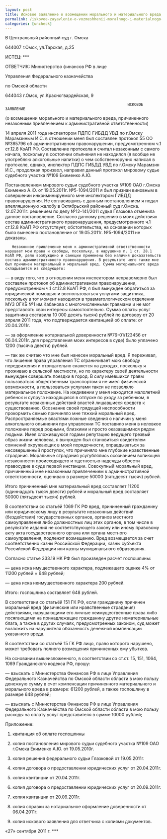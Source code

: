 ```yaml
---
layout: post
title: Исковое заявление о возмещении морального и материального вреда, причиненного незаконным привлечением к административной ответственности
permalink: /iskovoe-zayavlenie-o-vozmeshhenii-moralnogo-i-materialnogo-vreda-prichinennogo-nezakonnym-privlecheniem-k-administrativnoj-otvetstvennosti.html
categories: [uncheck]
---
```



В Центральный районный суд г. Омска

644007 г.Омск, ул.Тарская, д.25


ИСТЕЦ: ***


ОТВЕТЧИК:  Министерство финансов РФ в лице

Управления Федерального казначейства

по Омской области

644043 г.Омск, ул.Красногвардейская, 9


                                                           ИСКОВОЕ  ЗАЯВЛЕНИЕ

(о возмещении морального и материального вреда, причиненного незаконным привлечением к административной ответственности)


14 апреля 2011 года инспектором ПДПС ГИБДД УВД по г.Омску Марамзиным И.С. в отношении меня был составлен протокол 55 ОО №365796 об  административном  правонарушении, предусмотренном  ч.1 ст.12.8  КоАП РФ.  Составление протокола  я считал  незаконным  с самого начала, поскольку в состоянии опьянения не находился (я вообще не употребляю алкогольные напитки) о чем собственноручно написал в протоколе, однако, инспектор ПДПС ГИБДД УВД по г.Омску Марамзин И.С., продолжая произвол,  направил данный протокол мировому судье судебного участка №109 Екименко А.Ю.

Постановлением мирового судьи судебного участка №109  ОАО г.Омска Екименко А.Ю. от 19.05.2011г. №5-1094/2011 я был признан виновным в совершении инкриминируемого мне инспектором ГИБДД правонарушения. Не согласившись с данным постановлением я подал апелляционную жалобу в Октябрьский районный суд г.Омска. 12.07.2011г. решением по делу №12-141/2011 судья Глазкова отменила данное постановление. Согласно данному решению в моих действиях состав  административного  правонарушения, предусмотренного ч.1 ст.12.8 КоАП РФ отсутствует, обстоятельства, на основании которых было вынесено постановление от 19.05.2011г. №5-1094/2011 не доказаны.

       Незаконное привлечение меня к административной ответственности нарушает мои права и свободы, поскольку, в нарушение п. 1 ст. 28.1 КоАП РФ, дело возбуждено и санкции применены без наличия доказательств состава административного правонарушения. В результате чего также мне был причинен материальный и моральный вред. Сумма материального вреда складывается из следующего:

&#8212; в виду того, что в отношении меня инспектором неправомерно был составлен протокол об  административном  правонарушении, предусмотренном ч.1 ст.12.8 КоАП РФ, я был вынужден обратиться за юридической помощью и воспользоваться услугами защитника, поскольку в тот момент находился в травматологическом отделении МУЗ ОГКБ №1 им.Кабанова с многочисленными травмами и не мог представлять свои интересы самостоятельно. Сумма оплаты услуг защитника составила 10 000 десять тысяч) рублей по договору от 20 апреля 2011 года, что подтверждается квитанцией об оплате:  от 20.04.2011г.

&#8212; за оформление нотариальной доверенности №76-01/123456 от 06.04.2011г. для представления моих интересов в суде) было уплачено 1200 (тысяча двести) рублей.

&#8212; так же считаю что мне был нанесен  моральный   вред. Я переживал, что лишение права управления ТС ограничивает мою свободу передвижения и отрицательно скажется на доходах, поскольку я проживаю в сельской местности, но по характеру своей деятельности вынужден совершать поездки в город. В силу имевшихся травм пользоваться общественным транспортом я не имел физической возможности, а пользоваться услугами такси не позволяло материальное положение. На иждивении у меня находится малолетний ребенок и супруга находящаяся в отпуске по уходу за ребенком, в результате незаконных действий властей лишавшиеся средств к существованию. Осознание своей грядущей неспособности прокормить семью причиняло мне тяжкий моральный вред. Распространяемые властями ложные сведения о наличии у меня алкогольного опьянения при управлении ТС поставило меня в неловкое положение перед родными, близкими и просто оказавшимися рядом людьми. Имея сложившуюся годами репутацию ведущего трезвый образ жизни человека, я вынужден был становиться свидетелем сомнений окружающих в моей порядочности, оправдываться за несовершенный проступок, что причиняло мне глубокие нравственные страдания. Моральные страдания усугублялись осознанием вопиющей незаконности происходящего и тщетностью надежды обрести правосудие в суде первой инстанции. Совокупный моральный вред, причиненный мне незаконным привлечением к административной ответственности, оцениваю в размере 50000 (пятьдесят тысяч) рублей.

Итого причиненный мне материальный  вред  составляет 11200 (одиннадцать тысяч двести) рублей и  моральный   вред  составляет 50000 (пятьдесят тысяч) рублей.

В соответствии со статьёй 1069 ГК РФ вред, причиненный гражданину или юридическому лицу в результате  незаконных  действий (бездействия) государственных органов, органов местного самоуправления либо должностных лиц этих органов, в том числе в результате издания не соответствующего закону или иному правовому акту акта государственного органа или органа местного самоуправления, подлежит  возмещению.  Вред  возмещается за счет соответственно казны Российской Федерации, казны субъекта Российской Федерации или казны муниципального образования.

Согласно статье 333.19 НК РФ был произведен расчет госпошлины:

&#8212; цена иска имущественного характера, подлежащего оценке 4% от 11200 рублей = 648 рублей;

&#8212; цена иска неимущественного характера 200 рублей.

Итого: госпошлина составляет 648 рублей.

В соответствии со статьёй 151 ГК РФ, если гражданину причинен  моральный   вред  (физические или нравственные страдания) действиями, нарушающими его личные неимущественные права либо посягающими на принадлежащие гражданину другие нематериальные блага, а также в других случаях, предусмотренных законом, суд может возложить на нарушителя обязанность денежной компенсации указанного  вреда.

В соответствии со статьёй 15 ГК РФ лицо, право которого нарушено, может требовать полного  возмещения  причиненных ему убытков.

На основании вышеизложенного, в соответствии со ст.ст. 15, 151, 1064, 1069 Гражданского кодекса РФ, прошу:

&#8212; взыскать с Министерства Финансов РФ в лице Управления Федерального Казначейства по Омской области области в мою пользу денежную сумму в счет компенсации причиненного материального и  морального   вреда  в размере: 61200 рублей, а также госпошлину в размере 648 рублей;

&#8212; взыскать с Министерства Финансов РФ в лице Управления Федерального Казначейства по Омской области области в мою пользу расходы на оплату услуг представителя в сумме 10000 рублей;


Приложение:

1) квитанция об оплате госпошлины

2) копия постановления мирового судьи судебного участка №109 ОАО г.Омска Екименко А.Ю. от 19.05.2010г.

3) копия решения федерального судьи Глазковой от 19.05.2011г.

4) копия договора о предоставлении юридических услуг от 20.04.2011г.

5) копия квитанции от 20.04.2011г.

6) копия договора о предоставлении юридических услуг от 20.09.2011г.

7) копия квитанции от 20.09.2011г.

8) копия справки за нотариальное оформление доверенности от 06.04.2011г.

9) копия искового заявления для ответчика с копиями документов. 


«27» сентября 2011 г.                                                                       ***

